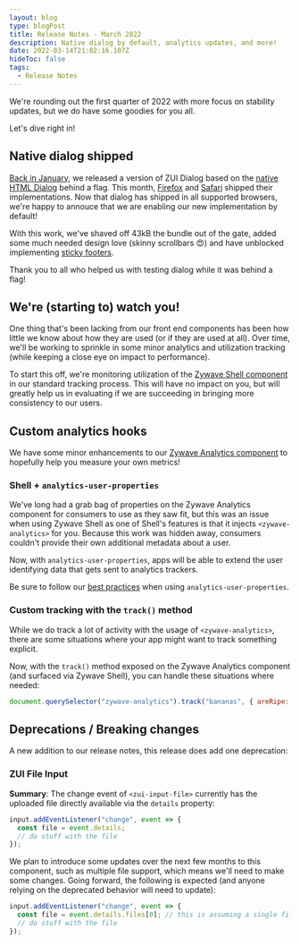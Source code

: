 ```yaml
---
layout: blog
type: blogPost
title: Release Notes - March 2022
description: Native dialog by default, analytics updates, and more!
date: 2022-03-14T21:02:16.107Z
hideToc: false
tags:
  - Release Notes
---
```

We're rounding out the first quarter of 2022 with more focus on stability updates, but we do have some goodies for you all.

Let's dive right in!

## Native dialog shipped

[Back in January](/blog/posts/2022-01-20-release-notes-january-2022/#zui-dialog-goes-native), we released a version of ZUI Dialog based on the [native HTML Dialog](https://developer.mozilla.org/en-US/docs/Web/HTML/Element/dialog) behind a flag. This month, [Firefox](https://developer.mozilla.org/en-US/docs/Mozilla/Firefox/Releases/98#html) and [Safari](https://webkit.org/blog/12445/new-webkit-features-in-safari-15-4/#html) shipped their implementations. Now that dialog has shipped in all supported browsers, we're happy to annouce that we are enabling our new implementation by default!

With this work, we've shaved off 43kB the bundle out of the gate, added some much needed design love (skinny scrollbars 😍) and have unblocked implementing [sticky footers](https://gitlab.com/zywave/devkit/web-sdk/zui/-/issues/399).

Thank you to all who helped us with testing dialog while it was behind a flag!

## We're (starting to) watch you!

One thing that's been lacking from our front end components has been how little we know about how they are used (or if they are used at all). Over time, we'll be working to sprinkle in some minor analytics and utilization tracking (while keeping a close eye on impact to performance). 

To start this off, we're monitoring utilization of the [Zywave Shell component](/application-framework/components/shell/?tab=usage) in our standard tracking process. This will have no impact on you, but will greatly help us in evaluating if we are succeeding in bringing more consistency to our users.

## Custom analytics hooks

We have some minor enhancements to our [Zywave Analytics component](/application-framework/components/analytics/?tab=usage) to hopefully help you measure your own metrics!

### Shell + `analytics-user-properties`
We've long had a grab bag of properties on the Zywave Analytics component for consumers to use as they saw fit, but this was an issue when using Zywave Shell as one of Shell's features is that it injects `<zywave-analytics>` for you. Because this work was hidden away, consumers couldn't provide their own additional metadata about a user.

Now, with `analytics-user-properties`, apps will be able to extend the user identifying data that gets sent to analytics trackers. 

<docs-note>
Be sure to follow our <a href="/application-framework/components/analytics/?tab=usage#user-properties">best practices</a> when using <code>analytics-user-properties</code>.
</docs-note>


### Custom tracking with the `track()` method

While we do track a lot of activity with the usage of `<zywave-analytics>`, there are some situations where your app might want to track something explicit. 

Now, with the `track()` method exposed on the Zywave Analytics component (and surfaced via Zywave Shell), you can handle these situations where needed:

```js
document.querySelector("zywave-analytics").track("bananas", { areRipe: true, brand: "Chiquita" });
```

## Deprecations / Breaking changes

A new addition to our release notes, this release does add one deprecation:

### ZUI File Input
**Summary**: The change event of `<zui-input-file>` currently has the uploaded file directly available via the `details` property:

```js
input.addEventListener("change", event => {
  const file = event.details;
  // do stuff with the file
});
```

We plan to introduce some updates over the next few months to this component, such as multiple file support, which means we'll need to make some changes. Going forward, the following is expected (and anyone relying on the deprecated behavior will need to update):
```js
input.addEventListener("change", event => {
  const file = event.details.files[0]; // this is assuming a single file input!
  // do stuff with the file
});
```




